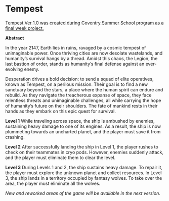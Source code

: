 # Tempest

<u>Tempest Ver 1.0 was created during Coventry Summer School program as a final week project.</u>

**Abstract**

In the year 2147, Earth lies in ruins, ravaged by a cosmic tempest of unimaginable power. Once thriving cities are now desolate wastelands, and humanity’s survival hangs by a thread. Amidst this chaos, the Legion, the last bastion of order, stands as humanity’s final defense against an ever-evolving enemy.

Desperation drives a bold decision: to send a squad of elite operatives, known as Tempest, on a perilous mission. Their goal is to find a new sanctuary beyond the stars, a place where the human spirit can endure and rebuild. As they navigate the treacherous expanse of space, they face relentless threats and unimaginable challenges, all while carrying the hope of humanity’s future on their shoulders. The fate of mankind rests in their hands as they embark on this epic quest for survival. 

**Level 1** 
While traveling across space, the ship is ambushed by enemies, sustaining heavy damage to one of its engines. As a result, the ship is now plummeting towards an uncharted planet, and the player must save it from crashing.

**Level 2** 
After successfully landing the ship in Level 1, the player rushes to check on their teammates in cryo pods. However, enemies suddenly attack, and the player must eliminate them to clear the level.

**Level 3**
During Levels 1 and 2, the ship sustains heavy damage. To repair it, the player must explore the unknown planet and collect resources. In Level 3, the ship lands in a territory occupied by fantasy wolves. To take over the area, the player must eliminate all the wolves.


*New and reworked areas of the game will be available in the next version.*
